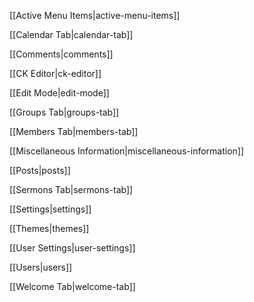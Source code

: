 [[Active Menu Items|active-menu-items]]  

[[Calendar Tab|calendar-tab]]  

[[Comments|comments]]  

[[CK Editor|ck-editor]]  

[[Edit Mode|edit-mode]]  

[[Groups Tab|groups-tab]]  

[[Members Tab|members-tab]]  

[[Miscellaneous Information|miscellaneous-information]]  

[[Posts|posts]]  

[[Sermons Tab|sermons-tab]]  

[[Settings|settings]]  

[[Themes|themes]]  

[[User Settings|user-settings]]  

[[Users|users]]  

[[Welcome Tab|welcome-tab]]  
